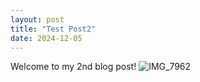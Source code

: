 ```yaml
---
layout: post
title: "Test Post2"
date: 2024-12-05
---
```


Welcome to my 2nd blog post! 
![IMG_7962](https://github.com/user-attachments/assets/f93c7de1-9e9f-4fb2-9b04-80a12174a154)
